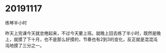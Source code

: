 # 20191117

练琴半小时

昨天上完课今天就怠倦起来，不过今天要上班。就晚上回去练了半小时，既然是晚上，就摸了下十月，也不是那么好摸的，节奏也有2到3的变化，反正就是混混沌沌地摸了三分之一。
